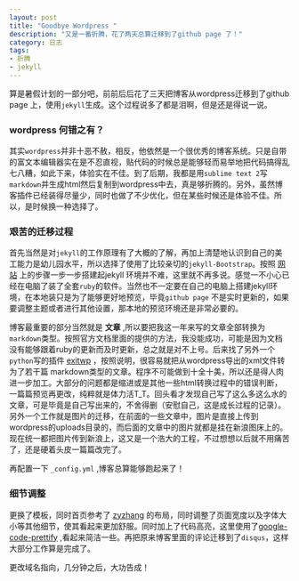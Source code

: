 ```yaml
---
layout: post
title: "Goodbye Wordpress "
description: "又是一番折腾，花了两天总算迁移到了github page 了！"
category: 日志
tags: 
- 折腾
- jekyll
---
```


算是暑假计划的一部分吧，前前后后花了三天把博客从wordpress迁移到了github page 上，使用`jekyll`生成。这个过程说多了都是泪啊，但是还是得说一说。

### wordpress 何错之有？

其实`wordpress`并非十恶不赦，相反，他依然是一个很优秀的博客系统。只是自带的富文本编辑器实在是不忍直视，贴代码的时候总是能够轻而易举地把代码搞得乱七八糟，如此下来，体验实在不佳。到了后期，我都是用`sublime text 2`写 `markdown`并生成html然后复制到wordpress中去，真是够折腾的。另外，虽然博客插件已经装得尽量少，同时也做了不少优化，但在某些时候还是体验不佳。所以，是时候换一种选择了。

### 艰苦的迁移过程

首先当然是对`jekyll`的工作原理有了大概的了解，再加上清楚地认识到自己的美工能力是幼儿园水平，所以选择了使用了比较亲切的`jekyll-Bootstrap`。按照 [网站](http://jekyllbootstrap.com/) 上的步骤一步一步搭建起jekyll 环境并不难，这里就不再多说。感觉一不小心已经在电脑了装了全套`ruby`的软件。当然也不一定要在自己的电脑上搭建jekyll环境，在本地装只是为了能够更好地预览，毕竟`github page` 不是实时更新的，如果要调整主题或者进行其他设置，那本地的预览环境还是非常必要的。

博客最重要的部分当然就是 **文章** ,所以要把我这一年来写的文章全部转换为`markdown`类型。按照官方文档里面的提供的方法，我没能成功，可能是因为文档没有能够跟着ruby的更新而及时更新，总之就是对不上号。后来找了另外一个`python`写的插件 [exitwp](https://github.com/thomasf/exitwp) ，按照说明，很容易就把从wordpress导出的xml文件转为了若干篇 markdown类型的文章。程序不可能做到十全十美，所以还是得人肉进一步加工。大部分的问题都是缩进或是其他一些html转换过程中的错误判断，一篇篇预览再更改，纯粹就是体力活T_T。回头看才发现自己写了这么多这么水的文章，可是毕竟是自己写出来的，不舍得删（安慰自己，这是成长过程的记录）。另外一个工作就是图片的迁移，在前面的一些文章中，图片是直接上传到 wordpress的uploads目录的，而后面的文章中的图片就都是挂在新浪图床上的。现在统一都把图片传到新浪上，这又是一个浩大的工程，不过想想以后就不用痛苦了，还是硬着头皮一篇篇改完了。

再配置一下 `_config.yml` ,博客总算能够跑起来了！

### 细节调整

更换了模板，同时首页参考了 [zyzhang](http://zyzhang.github.io/) 的布局，同时调整了页面宽度以及字体大小等其他细节，使其看起来更加舒服。同时加上了代码高亮，这里使用了[google-code-prettify](https://google-code-prettify.googlecode.com/) ,看起来简洁一些。再把原来博客里面的评论迁移到了`disqus`，这样大部分工作算是完成了。

更改域名指向，几分钟之后，大功告成！


